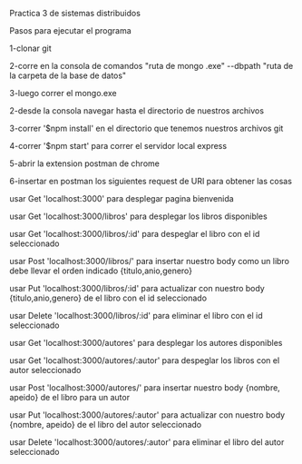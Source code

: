 Practica 3 de sistemas distribuidos

Pasos para ejecutar el programa

1-clonar git

2-corre en la consola de comandos "ruta de mongo .exe" --dbpath "ruta de la carpeta de la base de datos"

3-luego correr el mongo.exe

2-desde la consola navegar hasta el directorio de nuestros archivos

3-correr '$npm install' en el directorio que tenemos nuestros archivos git

4-correr '$npm start' para correr el servidor local express

5-abrir la extension postman de chrome

6-insertar en postman los siguientes request de URI para obtener las cosas

usar Get 'localhost:3000' para desplegar pagina bienvenida

usar Get 'localhost:3000/libros' para desplegar los libros disponibles

usar Get 'localhost:3000/libros/:id' para despeglar el libro con el id seleccionado

usar Post 'localhost:3000/libros/' para insertar nuestro body como un libro debe llevar el orden indicado {titulo,anio,genero}

usar Put 'localhost:3000/libros/:id' para actualizar con nuestro body {titulo,anio,genero} de el libro con el id seleccionado

usar Delete 'localhost:3000/libros/:id' para eliminar el libro con el id seleccionado

usar Get 'localhost:3000/autores' para desplegar los autores disponibles

usar Get 'localhost:3000/autores/:autor' para despeglar los libros con el autor seleccionado

usar Post 'localhost:3000/autores/' para insertar nuestro body {nombre, apeido} de el libro para un autor

usar Put 'localhost:3000/autores/:autor' para actualizar con nuestro body {nombre, apeido} de el libro del autor seleccionado

usar Delete 'localhost:3000/autores/:autor' para eliminar el libro del autor seleccionado
